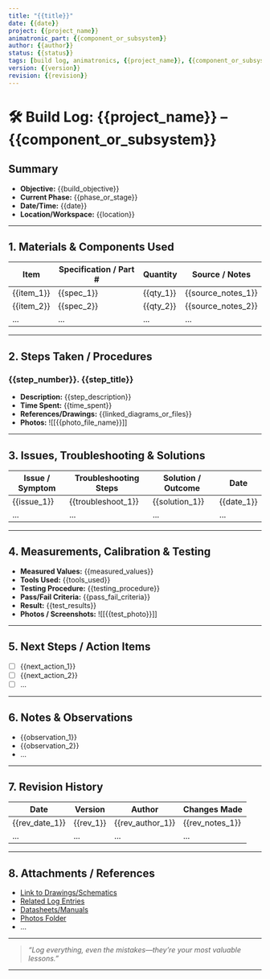 ```yaml
---
title: "{{title}}"
date: {{date}}
project: {{project_name}}
animatronic_part: {{component_or_subsystem}}
author: {{author}}
status: {{status}}
tags: [build log, animatronics, {{project_name}}, {{component_or_subsystem}}]
version: {{version}}
revision: {{revision}}
---
```


# 🛠️ Build Log: {{project_name}} – {{component_or_subsystem}}

## Summary
- **Objective:** {{build_objective}}
- **Current Phase:** {{phase_or_stage}}
- **Date/Time:** {{date}}
- **Location/Workspace:** {{location}}

---

## 1. Materials & Components Used
| Item               | Specification / Part #         | Quantity | Source / Notes            |
|--------------------|-------------------------------|----------|---------------------------|
| {{item_1}}         | {{spec_1}}                    | {{qty_1}}| {{source_notes_1}}        |
| {{item_2}}         | {{spec_2}}                    | {{qty_2}}| {{source_notes_2}}        |
| ...                | ...                           | ...      | ...                       |

---

## 2. Steps Taken / Procedures

### {{step_number}}. {{step_title}}
- **Description:** {{step_description}}
- **Time Spent:** {{time_spent}}
- **References/Drawings:** {{linked_diagrams_or_files}}
- **Photos:** ![[{{photo_file_name}}]]

---

## 3. Issues, Troubleshooting & Solutions
| Issue / Symptom                | Troubleshooting Steps   | Solution / Outcome            | Date      |
|--------------------------------|------------------------|-------------------------------|-----------|
| {{issue_1}}                    | {{troubleshoot_1}}     | {{solution_1}}                | {{date_1}}|
| ...                            | ...                    | ...                           | ...       |

---

## 4. Measurements, Calibration & Testing
- **Measured Values:** {{measured_values}}
- **Tools Used:** {{tools_used}}
- **Testing Procedure:** {{testing_procedure}}
- **Pass/Fail Criteria:** {{pass_fail_criteria}}
- **Result:** {{test_results}}
- **Photos / Screenshots:** ![[{{test_photo}}]]

---

## 5. Next Steps / Action Items
- [ ] {{next_action_1}}
- [ ] {{next_action_2}}
- [ ] ...

---

## 6. Notes & Observations
- {{observation_1}}
- {{observation_2}}
- ...

---

## 7. Revision History

| Date       | Version | Author       | Changes Made                   |
|------------|---------|--------------|--------------------------------|
| {{rev_date_1}} | {{rev_1}}   | {{rev_author_1}} | {{rev_notes_1}}                |
| ...        | ...     | ...          | ...                            |

---

## 8. Attachments / References

- [Link to Drawings/Schematics]({{drawing_link}})
- [Related Log Entries]({{related_log_links}})
- [Datasheets/Manuals]({{datasheet_links}})
- [Photos Folder]({{photos_folder}})
- ...

---

> _“Log everything, even the mistakes—they’re your most valuable lessons.”_

---
